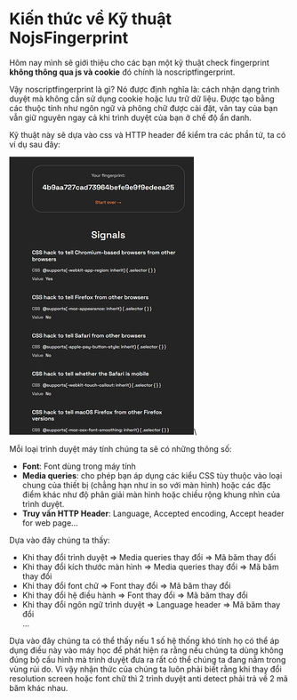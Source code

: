 # Kiến thức về Kỹ thuật NojsFingerprint

Hôm nay mình sẽ giới thiệu cho các bạn một kỹ thuật check fingerprint **không thông qua js và cookie** đó chính là noscriptfingerprint.

Vậy noscriptfingerprint là gì? Nó được định nghĩa là: cách nhận dạng trình duyệt mà không cần sử dụng cookie hoặc lưu trữ dữ liệu. Được tạo bằng các thuộc tính như ngôn ngữ và phông chữ được cài đặt, vân tay của bạn vẫn giữ nguyên ngay cả khi trình duyệt của bạn ở chế độ ẩn danh.

Kỹ thuật này sẽ dựa vào css và HTTP header để kiểm tra các phần tử, ta có ví dụ sau đây:

![](<../../../.gitbook/assets/image (190).png>)\


Mỗi loại trình duyệt máy tính chúng ta sẽ có những thông số:

* **Font**: Font dùng trong máy tính
* **Media queries**: cho phép bạn áp dụng các kiểu CSS tùy thuộc vào loại chung của thiết bị (chẳng hạn như in so với màn hình) hoặc các đặc điểm khác như độ phân giải màn hình hoặc chiều rộng khung nhìn của trình duyệt.
* **Truy vấn HTTP Header**: Language, Accepted encoding, Accept header for web page…

Dựa vào đây chúng ta thấy:

* Khi thay đổi trình duyệt => Media queries thay đổi => Mã băm thay đổi
* Khi thay đổi kích thước màn hình => Media queries thay đổi => Mã băm thay đổi
* Khi thay đổi font chữ => Font thay đổi => Mã băm thay đổi
* Khi thay đổi hệ điều hành => Font thay đổi => Mã băm thay đổi
* Khi thay đổi ngôn ngữ trình duyệt => Language header => Mã băm thay đổi\
  …

Dựa vào đây chúng ta có thể thấy nếu 1 số hệ thống khó tính họ có thể áp dụng điều này vào máy học để phát hiện ra rằng nếu chúng ta dùng không đúng bộ cấu hình mà trình duyệt đưa ra rất có thể chúng ta đang nằm trong vùng rủi do. Vì vậy nhận thức của chúng ta luôn phải biết rằng khi thay đổi resolution screen hoặc font chữ thì 2 trình duyệt anti detect phải trả về 2 mã băm khác nhau.
